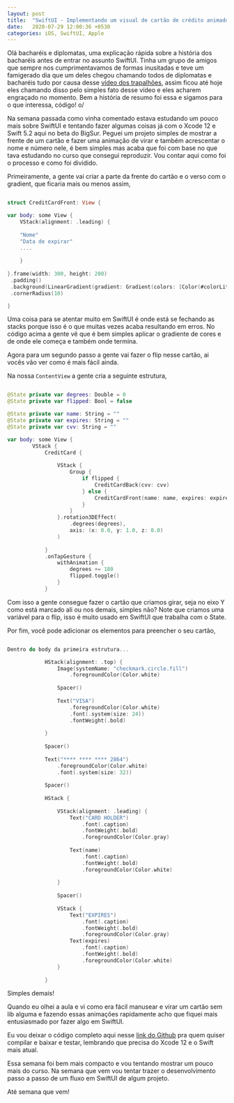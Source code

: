 ```yaml
---
layout: post
title:  "SwiftUI - Implementando um visual de cartão de crédito animado"
date:   2020-07-29 12:00:36 +0530
categories: iOS, SwiftUI, Apple 
---
```

Olá bacharéis e diplomatas, uma explicação rápida sobre a história dos bacharéis antes de entrar no assunto SwiftUI. Tinha um grupo de amigos que sempre nos cumprimentavamos de formas inusitadas e teve um famigerado dia que um deles chegou chamando todos de diplomatas e bacharéis tudo por causa desse [vídeo dos trapalhões](https://www.youtube.com/watch?v=G8nFFJLEGtA), assim ficou até hoje eles chamando disso pelo simples fato desse vídeo e eles acharem engraçado no momento. Bem a história de resumo foi essa e sigamos para o que interessa, código! o/

Na semana passada como vinha comentado estava estudando um pouco mais sobre SwiftUI e tentando fazer algumas coisas já com o Xcode 12 e Swift 5.2 aqui no beta do BigSur. Peguei um projeto simples de mostrar a frente de um cartão e fazer uma animação de virar e também acrescentar o nome e número nele, é bem simples mas acaba que foi com base no que tava estudando no curso que consegui reproduzir. Vou contar aqui como foi o processo e como foi dividido.

Primeiramente, a gente vai criar a parte da frente do cartão e o verso com o gradient, que ficaria mais ou menos assim,

```swift

struct CreditCardFront: View {

var body: some View {
	VStack(alignment: .leading) {
	
	"Nome"
	"Data de expirar"
	....
	
	}
	
}.frame(width: 300, height: 200)
 .padding()
 .background(LinearGradient(gradient: Gradient(colors: [Color(#colorLiteral(red: 0.5481430292, green: 0, blue: 0.4720868468, alpha: 1)), Color.blue]), startPoint: .topLeading, endPoint: .bottomTrailing))
 .cornerRadius(10)

}

```
Uma coisa para se atentar muito em SwiftUI é onde está se fechando as stacks porque isso é o que muitas vezes acaba resultando em erros. No código acima a gente vê que é bem simples aplicar o gradiente de cores e de onde ele começa e também onde termina.

Agora para um segundo passo a gente vai fazer o flip nesse cartão, ai vocês vão ver como é mais fácil ainda.

Na nossa `ContentView` a gente cria a seguinte estrutura,

```swift

@State private var degrees: Double = 0
@State private var flipped: Bool = false

@State private var name: String = ""
@State private var expires: String = ""
@State private var cvv: String = ""

var body: some View {
        VStack {
            CreditCard {
                
                VStack {
                    Group {
                        if flipped {
                            CreditCardBack(cvv: cvv)
                        } else {
                            CreditCardFront(name: name, expires: expires)
                        }
                    }
                }.rotation3DEffect(
                    .degrees(degrees),
                    axis: (x: 0.0, y: 1.0, z: 0.0)
                )
                
            }
            .onTapGesture {
                withAnimation {
                    degrees += 180
                    flipped.toggle()
                }
            }


```

Com isso a gente consegue fazer o cartão que criamos girar, seja no eixo Y como está marcado ali ou nos demais, simples não? Note que criamos uma variável para o flip, isso é muito usado em SwiftUI que trabalha com o State.

Por fim, você pode adicionar os elementos para preencher o seu cartão, 

```swift

Dentro do body da primeira estrutura...

			HStack(alignment: .top) {
                Image(systemName: "checkmark.circle.fill")
                    .foregroundColor(Color.white)
            
                Spacer()
                
                Text("VISA")
                    .foregroundColor(Color.white)
                    .font(.system(size: 24))
                    .fontWeight(.bold)
            
            }
            
            Spacer()
            
            Text("**** **** **** 2864")
                .foregroundColor(Color.white)
                .font(.system(size: 32))
            
            Spacer()
            
            HStack {
                
                VStack(alignment: .leading) {
                    Text("CARD HOLDER")
                        .font(.caption)
                        .fontWeight(.bold)
                        .foregroundColor(Color.gray)
                    
                    Text(name)
                        .font(.caption)
                        .fontWeight(.bold)
                        .foregroundColor(Color.white)
                    
                }
                
                Spacer()
                
                VStack {
                    Text("EXPIRES")
                        .font(.caption)
                        .fontWeight(.bold)
                        .foregroundColor(Color.gray)
                    Text(expires)
                        .font(.caption)
                        .fontWeight(.bold)
                        .foregroundColor(Color.white)
                }
                
            }


```

Simples demais!

Quando eu olhei a aula e vi como era fácil manusear e virar um cartão sem lib alguma e fazendo essas animações rapidamente acho que fiquei mais entusiasmado por fazer algo em SwiftUI.

Eu vou deixar o código completo aqui nesse [link do Github](https://github.com/Viniciuscarvalho/CreditCardExampleSwiftUI) pra quem quiser compilar e baixar e testar, lembrando que precisa do Xcode 12 e o Swift mais atual.

Essa semana foi bem mais compacto e vou tentando mostrar um pouco mais do curso. Na semana que vem vou tentar trazer o desenvolvimento passo a passo de um fluxo em SwiftUI de algum projeto.


Até semana que vem!

